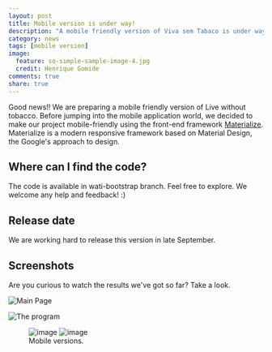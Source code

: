 ```yaml
---
layout: post
title: Mobile version is under way!
description: "A mobile friendly version of Viva sem Tabaco is under way"
category: news
tags: [mobile version]
image:
  feature: so-simple-sample-image-4.jpg
  credit: Henrique Gomide
comments: true
share: true
---
```


Good news!! We are preparing a mobile friendly version of Live without tobacco. Before jumping into the mobile application world, we decided to make our project mobile-friendly using the front-end framework [Materialize](http://materializecss.com/). Materialize is a modern responsive framework based on Material Design, the Google's approach to design. 

## Where can I find the code?

The code is available in wati-bootstrap branch. Feel free to explore. We welcome any help and feedback! :)

## Release date 

We are working hard to release this version in late September.

## Screenshots

Are you curious to watch the results we've got so far? Take a look. 


![Main Page](../../images/index.png)

![The program](../../images/programa.png)

<figure class="half">
	<img src="../../images/index_mobile.png" alt="image">
	<img src="../../images/programa_mobile.png" alt="image">
	<figcaption>Mobile versions.</figcaption>
</figure>



